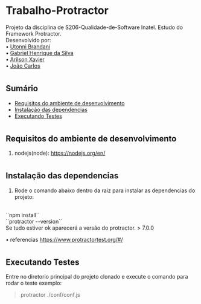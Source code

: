 # Trabalho-Protractor

Projeto da disciplina de S206-Qualidade-de-Software Inatel. Estudo do Framework Protractor.
<br>
Desenvolvido por: <br>
• <a href="https://github.com/Uttoni">Utonni Brandani</a> <br>
• <a href="https://github.com/Redfox0012">Gabriel Henrique da Silva</a> <br>
• <a href="">Arilson Xavier</a> <br>
• <a href="">João Carlos</a>

#

## Sumário
* [Requisitos do ambiente de desenvolvimento](#requisitos)
* [Instalação das dependencias](#dependencias)
* [Executando Testes](#executando-testes)

#
## Requisitos do ambiente de desenvolvimento  <a name="requisitos"></a>

1. nodejs(node):  https://nodejs.org/en/

#
## Instalação das dependencias <a name="dependencias"></a>
1. Rode o comando abaixo dentro da raiz para instalar as dependencias do projeto: 
<br>
     ``npm install``
    <br> 
     ``protractor --version``
    <br>
Se tudo estiver ok aparecerá a versão do protractor.
> 7.0.0 

• referencias https://www.protractortest.org/#/
#
## Executando Testes <a name="executando-testes"></a>
Entre no diretorio principal do projeto clonado e execute o comando para rodar o teste exemplo:
>protractor ./conf/conf.js
